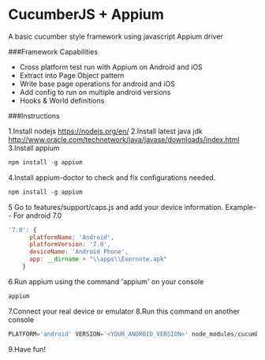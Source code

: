 # CucumberJS + Appium

A basic cucumber style framework using javascript Appium driver

###Framework Capabilities

 * Cross platform test run with Appium on Android and iOS
 * Extract into Page Object pattern
 * Write base page operations for android and iOS
 * Add config to run on multiple android versions
 * Hooks & World definitions

###Instructions

1.Install nodejs https://nodejs.org/en/
2.Install latest java jdk http://www.oracle.com/technetwork/java/javase/downloads/index.html
3.Install appium
```javascript
npm install -g appium
```
4.Install appium-doctor to check and fix configurations needed.
```javascript
npm install -g appium
```
5 Go to features/support/caps.js and add your device information. Example-- For android 7.0
```javascript
'7.0': {
      platformName: 'Android',
      platformVersion: '7.0',
      deviceName: 'Android Phone',
      app: __dirname + "\\apps\\Evernote.apk"
    }
```
6.Run appium using the command 'appium' on your console
```javascript
appium
```
7.Connect your real device or emulator
8.Run this command on another console 
```javascript
PLATFORM='android' VERSION='<YOUR_ANDROID_VERSION>' node_modules/cucumber/bin/cucumber.js
```
9.Have fun!

